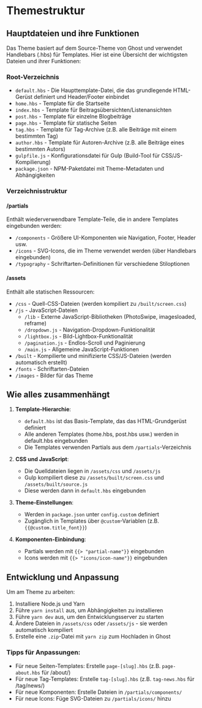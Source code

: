 # Themestruktur

## Hauptdateien und ihre Funktionen

Das Theme basiert auf dem Source-Theme von Ghost und verwendet Handlebars (.hbs) für Templates. Hier ist eine Übersicht der wichtigsten Dateien und ihrer Funktionen:

### Root-Verzeichnis
- `default.hbs` - Die Haupttemplate-Datei, die das grundlegende HTML-Gerüst definiert und Header/Footer einbindet
- `home.hbs` - Template für die Startseite
- `index.hbs` - Template für Beitragsübersichten/Listenansichten
- `post.hbs` - Template für einzelne Blogbeiträge
- `page.hbs` - Template für statische Seiten
- `tag.hbs` - Template für Tag-Archive (z.B. alle Beiträge mit einem bestimmten Tag)
- `author.hbs` - Template für Autoren-Archive (z.B. alle Beiträge eines bestimmten Autors)
- `gulpfile.js` - Konfigurationsdatei für Gulp (Build-Tool für CSS/JS-Kompilierung)
- `package.json` - NPM-Paketdatei mit Theme-Metadaten und Abhängigkeiten

### Verzeichnisstruktur

#### /partials
Enthält wiederverwendbare Template-Teile, die in andere Templates eingebunden werden:

- `/components` - Größere UI-Komponenten wie Navigation, Footer, Header usw.
- `/icons` - SVG-Icons, die im Theme verwendet werden (über Handlebars eingebunden)
- `/typography` - Schriftarten-Definitionen für verschiedene Stiloptionen

#### /assets
Enthält alle statischen Ressourcen:

- `/css` - Quell-CSS-Dateien (werden kompiliert zu `/built/screen.css`)
- `/js` - JavaScript-Dateien
  - `/lib` - Externe JavaScript-Bibliotheken (PhotoSwipe, imagesloaded, reframe)
  - `/dropdown.js` - Navigation-Dropdown-Funktionalität
  - `/lightbox.js` - Bild-Lightbox-Funktionalität
  - `/pagination.js` - Endlos-Scroll und Paginierung
  - `/main.js` - Allgemeine JavaScript-Funktionen
- `/built` - Kompilierte und minifizierte CSS/JS-Dateien (werden automatisch erstellt)
- `/fonts` - Schriftarten-Dateien
- `/images` - Bilder für das Theme

## Wie alles zusammenhängt

1. **Template-Hierarchie**:
   - `default.hbs` ist das Basis-Template, das das HTML-Grundgerüst definiert
   - Alle anderen Templates (home.hbs, post.hbs usw.) werden in default.hbs eingebunden
   - Die Templates verwenden Partials aus dem `/partials`-Verzeichnis

2. **CSS und JavaScript**:
   - Die Quelldateien liegen in `/assets/css` und `/assets/js`
   - Gulp kompiliert diese zu `/assets/built/screen.css` und `/assets/built/source.js`
   - Diese werden dann in `default.hbs` eingebunden

3. **Theme-Einstellungen**:
   - Werden in `package.json` unter `config.custom` definiert
   - Zugänglich in Templates über `@custom`-Variablen (z.B. `{{@custom.title_font}}`)

4. **Komponenten-Einbindung**:
   - Partials werden mit `{{> "partial-name"}}` eingebunden
   - Icons werden mit `{{> "icons/icon-name"}}` eingebunden

## Entwicklung und Anpassung

Um am Theme zu arbeiten:

1. Installiere Node.js und Yarn
2. Führe `yarn install` aus, um Abhängigkeiten zu installieren
3. Führe `yarn dev` aus, um den Entwicklungsserver zu starten
4. Ändere Dateien in `/assets/css` oder `/assets/js` - sie werden automatisch kompiliert
5. Erstelle eine `.zip`-Datei mit `yarn zip` zum Hochladen in Ghost

### Tipps für Anpassungen:

- Für neue Seiten-Templates: Erstelle `page-[slug].hbs` (z.B. `page-about.hbs` für /about/)
- Für neue Tag-Templates: Erstelle `tag-[slug].hbs` (z.B. `tag-news.hbs` für /tag/news/)
- Für neue Komponenten: Erstelle Dateien in `/partials/components/`
- Für neue Icons: Füge SVG-Dateien zu `/partials/icons/` hinzu
